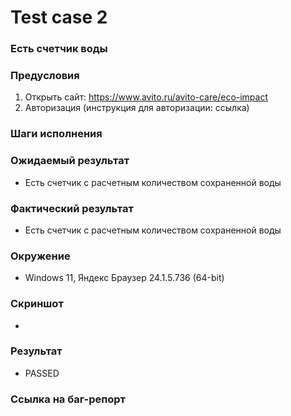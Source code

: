 # Test case 2

### Есть счетчик воды

### Предусловия

1. Открыть сайт: https://www.avito.ru/avito-care/eco-impact
2. Авторизация (инструкция для авторизации: ссылка)

### Шаги исполнения

### Ожидаемый результат
* Есть счетчик с расчетным количеством сохраненной воды

### Фактический результат
* Есть счетчик с расчетным количеством сохраненной воды


### Окружение
* Windows 11, Яндекс Браузер 24.1.5.736 (64-bit)  



### Скриншот
* 

### Результат
* PASSED

### Ссылка на баг-репорт


